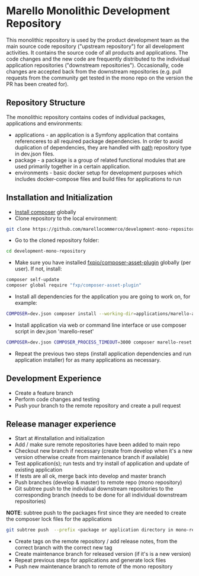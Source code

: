 # Marello Monolithic Development Repository

This monolithic repository is used by the product development team as the main source code repository ("upstream repository") for all development activities. It contains the source code of all products and applications. The code changes and the new code are frequently distributed to the individual application repositories ("downstream repositories"). Occasionally, code changes are accepted back from the downstream repositories (e.g. pull requests from the community get tested in the mono repo on the version the PR has been created for).

## Repository Structure

The monolithic repository contains codes of individual packages, applications and environments: 

- applications - an application is a Symfony application that contains referenceres to all required package dependencies.
In order to avoid duplication of dependencies, they are handled with 
[path](https://getcomposer.org/doc/05-repositories.md#path) repository type in dev.json files.
- package - a package is a group of related functional modules that are used primarily together in a certain application.
- environments - basic docker setup for development purposes which includes docker-compose files and build files for applications to run

## Installation and Initialization

* [Install composer](https://getcomposer.org/doc/00-intro.md#installation-linux-unix-osx) globally 
* Clone repository to the local environment:
```bash
git clone https://github.com/marellocommerce/development-mono-repository.git
```
* Go to the cloned repository folder:
```bash
cd development-mono-repository
```
* Make sure you have installed [fxpio/composer-asset-plugin](https://github.com/fxpio/composer-asset-plugin/blob/master/Resources/doc/index.md) globally (per user). If not, install:
```bash
composer self-update
composer global require "fxp/composer-asset-plugin"
```
* Install all dependencies for the application you are going to work on, for example:
```bash
COMPOSER=dev.json composer install --working-dir=applications/marello-application
```
* Install application via web or command line interface or use composer script in dev.json 'marello-reset'
```bash
COMPOSER=dev.json COMPOSER_PROCESS_TIMEOUT=3000 composer marello-reset --working-dir=applications/marello-application
```
* Repeat the previous two steps (install application dependencies and run application installer) for as many applications as necessary.

## Development Experience

* Create a feature branch
* Perform code changes and testing
* Push your branch to the remote repository and create a pull request


## Release manager experience

* Start at #installation and initialization
* Add / make sure remote repositories have been added to main repo
* Checkout new branch if necessary (create from develop when it's a new version otherwise create from maintenance branch if available)
* Test application(s); run tests and try install of application and update of existing application
* If tests are all ok, merge back into develop and master branch
* Push branches (develop & master) to remote repo (mono repository)
* Git subtree push to the individual downstream repositories to the corresponding branch (needs to be done for all individual downstream repositories)

**NOTE**: subtree push to the packages first since they are needed to create the composer lock files for the applications
```bash
git subtree push  --prefix <package or application directory in mono-repo> <remote repository> <remote branch> --squash
```
* Create tags on the remote repository / add release notes, from the correct branch with the correct new tag
* Create maintenance branch for released version (if it's is a new version)
* Repeat previous steps for applications and generate lock files
* Push new maintenance branch to remote of the mono repository
